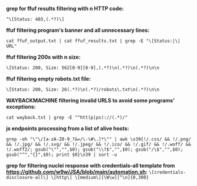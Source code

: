 **grep for ffuf results filtering with n HTTP code:**

``^\[Status: 403,(.*?)\]``

**ffuf filtering program's banner and all unnecessary lines:**

``cat ffuf_output.txt | cat ffuf_results.txt | grep -E "\[Status:|\| URL"``


**ffuf filtering 200s with n size:**

``\[Status: 200, Size: 562[0-9][0-9],(.*?)\n(.*?)\n(.*?)\n\n``

**ffuf filtering empty robots.txt file:**

``\[Status: 200, Size: 26(.*?)\n(.*?)/robots\.txt\n(.*?)\n\n``


**WAYBACKMACHINE filtering invalid URLS to avoid some programs' exceptions:**

``cat wayback.txt | grep -E "^htt(p|ps)://(.*)/"``


**js endpoints processing from a list of alive hosts:**

``grep -oh "\"\/[a-zA-Z0-9_?&=/\-\#\.]*\"" | awk \x39{!/.css/ && !/.png/ && !/.jpg/ && !/.svg/ && !/.jpeg/ && !/.ico/ && !/.gif/ && !/.woff/ && !/.woff2/; gsub("\"","",$0); gsub("\\?$","",$0); gsub("/\$","",$0);  gsub("^","{}",$0); print $0}\x39 | sort -u``


**grep for filtering nuclei response with credentials-all template from https://github.com/w9w/JSA/blob/main/automation.sh:**
``\[credentials-disclosure-all\] \[http\] \[medium\][\W\w][^\n]{0,300}``

